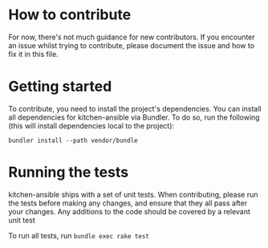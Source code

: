 # How to contribute

For now, there's not much guidance for new contributors. If you encounter an issue whilst trying to contribute, please document the issue and how to fix it in this file.

# Getting started

To contribute, you need to install the project's dependencies. You can install all dependencies for kitchen-ansible via Bundler. To do so, run the following (this will install dependencies local to the project):

```
bundler install --path vendor/bundle
```

# Running the tests

kitchen-ansible ships with a set of unit tests. When contributing, please run the tests before making any changes, and ensure that they all pass after your changes. Any additions to the code should be covered by a relevant unit test

To run all tests, run `bundle exec rake test`

